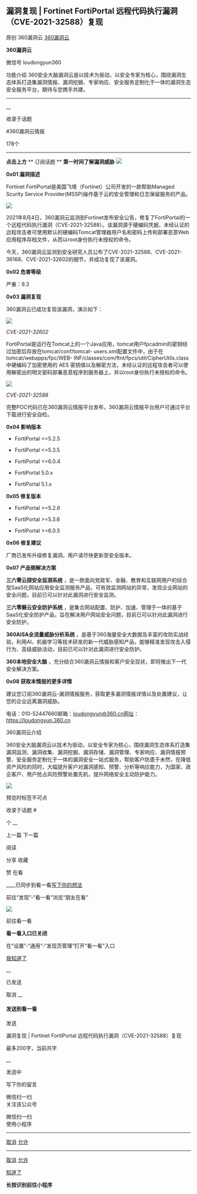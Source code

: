##  漏洞复现 | Fortinet FortiPortal 远程代码执行漏洞（CVE-2021-32588）复现

原创 360漏洞云  [ 360漏洞云 ](javascript:void\(0\);)

**360漏洞云** ![]()

微信号 loudongyun360

功能介绍
360安全大脑漏洞云是以技术为驱动，以安全专家为核心，围绕漏洞生态体系打造集漏洞情报、漏洞挖掘、专家响应、安全服务定制化于一体的漏洞生态安全服务平台，期待与您携手共建。

____

__

收录于话题

#360漏洞云情报

178个

**                     **

  

 **点击上方** **  订阅话题 ** **第一时间了解漏洞威胁**
**![](http://hk-proxy.gitwarp.com/https://raw.githubusercontent.com/tuchuang9/tc1/refs/heads/main/public/20210814115038.png)**  

 **0x01  漏洞描述**

  

Fortinet FortiPortal是美国飞塔（Fortinet）公司开发的一款帮助Managed Scurity Service
Provider(MSSP)操作基于云的安全管理和日志保留服务的产品。

![](http://hk-proxy.gitwarp.com/https://raw.githubusercontent.com/tuchuang9/tc1/refs/heads/main/public/20210814115041.png)

2021年8月4日，360漏洞云监测到Fortinet发布安全公告，修复了FortiPortal的一个远程代码执行漏洞（CVE-2021-32588）。该漏洞源于硬编码凭据，未经认证的远程攻击者可使用默认的硬编码Tomcat管理器用户名和密码上传和部署恶意Web应用程序存档文件，从而以root身份执行未授权的命令。

今天，360漏洞云监测到安全研究人员公布了CVE-2021-32588、CVE-2021-36168、CVE-2021-32602的细节，并成功复现了该漏洞。  

  

 **0x02 危害等级**

  

严重：9.3

  

 **0x03 漏洞复现**

  

360漏洞云已成功复现该漏洞，演示如下：

![](http://hk-proxy.gitwarp.com/https://raw.githubusercontent.com/tuchuang9/tc1/refs/heads/main/public/20210814115042.png)

 _CVE-2021-32602_

FortiPortal是运行在Tomcat上的一个Java应用，tomcat用户fpcadmin的密钥经过加密后存放在tomcat/conf/tomcat-
users.xml配置文件中，由于在tomcat/webapps/fpc/WEB-
INF/classes/com/ftnt/fpcs/util/CipherUtils.class中硬编码了加密使用的 AES
密钥值以及解密方法，未经认证的远程攻击者可以使用解密出的明文密码部署恶意程序到服务器上，并以root身份执行未授权的命令。

![](http://hk-proxy.gitwarp.com/https://raw.githubusercontent.com/tuchuang9/tc1/refs/heads/main/public/20210814115043.png)

 _CVE-2021-32588_

完整POC代码已在360漏洞云情报平台发布，360漏洞云情报平台用户可通过平台下载进行安全自检。  

  

 **0x04  影响版本**

  

  * FortiPortal <=5.2.5

  * FortiPortal <=5.3.5

  * FortiPortal <=6.0.4

  * FortiPortal 5.0.x

  * FortiPortal 5.1.x

  

 **0x05  修复版本**

  

  * FortiPortal >=5.2.6 

  * FortiPortal >=5.3.6 

  * FortiPortal >=6.0.5 

  

 **0x06  修复建议**

  

厂商已发布升级修复漏洞，用户请尽快更新至安全版本。

  

 **0x07  产品侧解决方案**

  

 **三六零云探安全监测系统**
，是一款面向党政军、金融、教育和互联网用户的综合型SaaS化网站应用安全监测服务产品，可有效监测网站的异常，发现企业网站的安全问题，目前已可以针对此漏洞进行安全监测。

  
 **三六零磐云安全防护系统**
，是集合网站配置、防护、加速、管理于一体的基于SaaS化安全防护产品，旨在解决用户网站安全问题，目前已可以针对此漏洞进行安全防护。

  
 **360AISA全流量威胁分析系统**
，是基于360海量安全大数据及丰富的攻防实战经验，利用AI、机器学习等技术研发的新一代威胁感知产品，能够精准发现攻击入侵行为、高级威胁活动，目前已可以针对此漏洞进行安全防护。

  
 **360本地安全大脑** ，充分结合360漏洞云情报和客户安全现状，即将推出下一代安全解决方案。



 **0x08  获取本情报的更多详情**

  

建议您订阅360漏洞云-漏洞情报服务，获取更多漏洞情报详情以及处置建议，让您的企业远离漏洞威胁。

电话：010-52447660邮箱：loudongyun@360.cn网址：https://loudongyun.360.cn

  

360漏洞云介绍

360安全大脑漏洞云以技术为驱动，以安全专家为核心，围绕漏洞生态体系打造集漏洞监测、漏洞收集、漏洞挖掘、漏洞存储、漏洞管理、专家响应、漏洞情报预警、安全服务定制化于一体的漏洞安全一站式服务，帮助客户防患于未然，在降低资产风险的同时，大幅提升客户对漏洞感知、预警、分析等响应能力，为国家、政企客户、用户抢占风险预警处置先机，提升网络安全主动防护能力。

  

![](http://hk-proxy.gitwarp.com/https://raw.githubusercontent.com/tuchuang9/tc1/refs/heads/main/public/20210814115044.png)

预览时标签不可点

收录于话题 #

个 __

上一篇 下一篇

阅读

分享 收藏

赞 在看

____已同步到看一看[写下你的想法](javascript:;)

前往“发现”-“看一看”浏览“朋友在看”

![](//res.wx.qq.com/mmbizwap/zh_CN/htmledition/images/pic/appmsg/pic_like_comment55871f.png)

前往看一看

**看一看入口已关闭**

在“设置”-“通用”-“发现页管理”打开“看一看”入口

[我知道了](javascript:;)

__

已发送

取消 __

####  发送到看一看

发送

漏洞复现 | Fortinet FortiPortal 远程代码执行漏洞（CVE-2021-32588）复现

最多200字，当前共字

__

发送中

写下你的留言

微信扫一扫  
关注该公众号

微信扫一扫  
使用小程序

****

[取消](javascript:void\(0\);) [允许](javascript:void\(0\);)

****

[取消](javascript:void\(0\);) [允许](javascript:void\(0\);)

[知道了](javascript:;)

**长按识别前往小程序**

![]()

